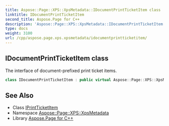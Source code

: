 ```yaml
---
title: Aspose::Page::XPS::XpsMetadata::IDocumentPrintTicketItem class
linktitle: IDocumentPrintTicketItem
second_title: Aspose.Page for C++
description: 'Aspose::Page::XPS::XpsMetadata::IDocumentPrintTicketItem class. The interface of document-prefixed print ticket items in C++.'
type: docs
weight: 3100
url: /cpp/aspose.page.xps.xpsmetadata/idocumentprintticketitem/
---
```

## IDocumentPrintTicketItem class


The interface of document-prefixed print ticket items.

```cpp
class IDocumentPrintTicketItem : public virtual Aspose::Page::XPS::XpsMetadata::IPrintTicketItem
```

## See Also

* Class [IPrintTicketItem](../iprintticketitem/)
* Namespace [Aspose::Page::XPS::XpsMetadata](../)
* Library [Aspose.Page for C++](../../)
